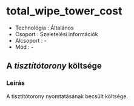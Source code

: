 # total\_wipe\_tower\_cost

* Technológia : Általános
* Csoport :  Szeletelési információk
* Alcsoport : -
* Mód : -

## A _tisztítótorony_ költsége

### Leírás

A tisztítótorony nyomtatásának becsült költsége.

